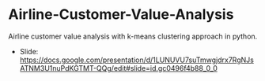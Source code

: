 # Airline-Customer-Value-Analysis
Airline customer value analysis with k-means clustering approach in python.

- Slide: https://docs.google.com/presentation/d/1LUNUVU7suTmwgjdrx7RgNJsATNM3U1nuPdKGTMT-QQg/edit#slide=id.gc0496f4b88_0_0
